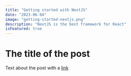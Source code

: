 ```yaml
---
title: "Getting started with NextJS"
date: "2023-06-04"
image: "getting-started-nextjs.png"
description: "NextJS is the best framework for React"
isFeatured: true
---
```


# The title of the post

Text about the post with a [link](https://google.com)
